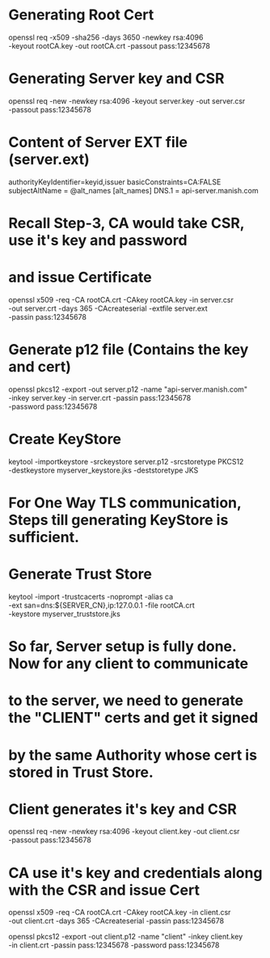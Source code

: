 # Generating Root Cert

openssl req -x509 -sha256 -days 3650 -newkey rsa:4096 \
  -keyout rootCA.key -out rootCA.crt -passout pass:12345678

# Generating Server key and CSR

openssl req -new -newkey rsa:4096 -keyout server.key -out server.csr \
  -passout pass:12345678

# Content of Server EXT file (server.ext)

   authorityKeyIdentifier=keyid,issuer
    basicConstraints=CA:FALSE
    subjectAltName = @alt_names
    [alt_names]
    DNS.1 = api-server.manish.com


# Recall Step-3, CA would take CSR, use it's key and password 
# and issue Certificate

openssl x509 -req -CA rootCA.crt -CAkey rootCA.key -in server.csr \
  -out server.crt -days 365 -CAcreateserial -extfile server.ext \
  -passin pass:12345678

# Generate p12 file (Contains the key and cert)

openssl pkcs12 -export -out server.p12 -name "api-server.manish.com" \
  -inkey server.key -in server.crt -passin pass:12345678 \
  -password pass:12345678
  
# Create KeyStore

keytool -importkeystore -srckeystore server.p12 -srcstoretype PKCS12 \
-destkeystore myserver_keystore.jks -deststoretype JKS

# For One Way TLS communication, Steps till generating KeyStore is sufficient.

# Generate Trust Store

keytool -import -trustcacerts -noprompt -alias ca \
  -ext san=dns:${SERVER_CN},ip:127.0.0.1 -file rootCA.crt \
  -keystore myserver_truststore.jks

# So far, Server setup is fully done. Now for any client to communicate 
# to the server, we need to generate the "CLIENT" certs and get it signed 
# by the same Authority whose cert is stored in Trust Store.

# Client generates it's key and CSR

openssl req -new -newkey rsa:4096 -keyout client.key -out client.csr \
  -passout pass:12345678

# CA use it's key and credentials along with the CSR and issue Cert

openssl x509 -req -CA rootCA.crt -CAkey rootCA.key -in client.csr \
  -out client.crt -days 365 -CAcreateserial -passin pass:12345678

openssl pkcs12 -export -out client.p12 -name "client" -inkey client.key \
  -in client.crt -passin pass:12345678 -password pass:12345678
